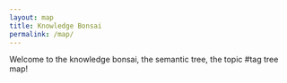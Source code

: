 ```yaml
---
layout: map
title: Knowledge Bonsai
permalink: /map/
---
```


Welcome to the knowledge bonsai, the semantic tree, the topic #tag tree map!
